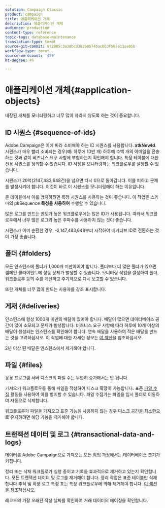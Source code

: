 ```yaml
---
solution: Campaign Classic
product: campaign
title: 애플리케이션 개체
description: 애플리케이션 개체
audience: production
content-type: reference
topic-tags: database-maintenance
translation-type: tm+mt
source-git-commit: 972885c3a38bcd3a260574bacbb3f507e11ae05b
workflow-type: tm+mt
source-wordcount: '459'
ht-degree: 4%

---
```



# 애플리케이션 개체{#application-objects}

내장된 개체를 모니터링하고 너무 많이 자라지 않도록 하는 것이 중요합니다.

## ID 시퀀스 {#sequence-of-ids}

Adobe Campaign은 이에 따라 소비해야 하는 ID 시퀀스를 사용합니다. **xtkNewId**. 시퀀스가 매우 빨리 소비되는 경우(예: 하루에 10만 개) 하루에 수백 개의 이메일을 전송하는 것과 같이 비즈니스 요구 사항에 부합하는지 확인해야 합니다. 특정 테이블에 대한 전용 시퀀스를 정의할 수 있습니다. ID 사용을 모니터링하는 워크플로우를 설정할 수 있습니다.

시퀀스가 20억(2147,483,648건)을 넘으면 다시 0으로 돌아갑니다. 이를 피하고 문제를 발생시켜야 합니다. 이것이 바로 이 시퀀스를 모니터링해야 하는 이유입니다.

큰 테이블에서 이를 방지하려면 특정 시퀀스를 사용하는 것이 좋습니다. 이 작업은 스키마의 pkSequence **특성을 사용하여** 수행할 수 있습니다.

많은 로그를 만드는 빈도가 높은 워크플로우에는 많은 ID가 사용됩니다. 따라서 워크플로우에서 너무 많은 로그와 높은 주파수를 사용하지 않는 것이 좋습니다.

시퀀스가 이미 순환한 경우, -2,147,483,648부터 시작하여 네거티브 ID로 전환하는 것이 가장 좋습니다.

## 폴더 {#folders}

모든 인스턴스에 폴더가 1,000개 미만이어야 합니다. 폴더보다 더 많은 폴더가 있으면 캠페인 클라이언트에 성능 문제가 발생할 수 있습니다. 모니터링 작업을 설정하여 폴더, 워크플로우 등의 수를 계산하고 주기적으로 다시 보고할 수 있습니다.

또한 개체를 너무 많이 만드는 사용자를 강조 표시합니다.

## 게재 {#deliveries}

인스턴스에 항상 1000개 미만의 배달이 있어야 합니다. 배달이 많으면 데이터베이스 공간이 많이 소모되고 문제가 발생합니다. 비즈니스 요구 사항에 따라 하루에 10개 이상의 배달이 생성되는 인스턴스를 확인해야 합니다. 연속 배달을 사용하여 적은 배달을 만드는 것을 고려하십시오. 이 작업에 대한 자세한 정보는 [이 섹션](../../workflow/using/continuous-delivery.md)을 참조하십시오.

2년 이상 된 배달은 인스턴스에서 제거해야 합니다.

## 파일 {#files}

응용 프로그램 서버 디스크의 파일 수는 무한히 증가해서는 안 됩니다.

가져오기 워크플로우를 통해 파일을 작성하여 디스크 확장이 가능합니다. 표준 [파일 수집](../../workflow/using/file-collector.md) 활동을 사용하여 이를 방지할 수 있습니다. 파일 수집기는 파일을 임시 폴더로 이동하여 자동으로 삭제합니다.

워크플로우가 파일을 가져오고 표준 기능을 사용하지 않는 경우 디스크 공간을 최소한으로 유지하려면 해당 기능을 제거해야 합니다.

## 트랜잭션 데이터 및 로그 {#transactional-data-and-logs}

데이터를 Adobe Campaign으로 가져오는 모든 [작업](../../workflow/using/data-life-cycle.md#work-table) 과정에서는 데이터베이스 크기가 커집니다.

정리 또는 삭제 워크플로가 실행 중이고 기록을 효과적으로 제거하고 있는지 확인합니다. 모든 트랜잭션 데이터 및 로그를 제거해야 합니다. 정리 작업은 표준 테이블만 삭제합니다.추적 및 확장 로그 특정 표는 특정 워크플로우에 의해 제거해야 합니다. [이 섹션](../../workflow/using/monitoring-workflow-execution.md#purging-the-logs)을 참조하십시오.

레코드의 가장 오래된 작성 날짜를 확인하여 거래 데이터의 에이징을 확인합니다.
